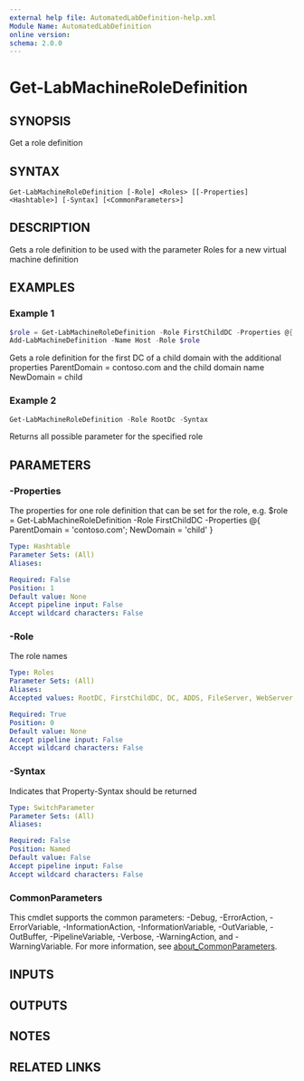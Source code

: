 ```yaml
---
external help file: AutomatedLabDefinition-help.xml
Module Name: AutomatedLabDefinition
online version:
schema: 2.0.0
---
```


# Get-LabMachineRoleDefinition

## SYNOPSIS
Get a role definition

## SYNTAX

```
Get-LabMachineRoleDefinition [-Role] <Roles> [[-Properties] <Hashtable>] [-Syntax] [<CommonParameters>]
```

## DESCRIPTION
Gets a role definition to be used with the parameter Roles for a new virtual machine definition

## EXAMPLES

### Example 1
```powershell
$role = Get-LabMachineRoleDefinition -Role FirstChildDC -Properties @{ ParentDomain = 'contoso.com'; NewDomain = 'child' }
Add-LabMachineDefinition -Name Host -Role $role
```

Gets a role definition for the first DC of a child domain with the additional properties ParentDomain = contoso.com and the child domain name NewDomain = child

### Example 2
```powershell
Get-LabMachineRoleDefinition -Role RootDc -Syntax
```

Returns all possible parameter for the specified role

## PARAMETERS

### -Properties
The properties for one role definition that can be set for the role, e.g.
$role = Get-LabMachineRoleDefinition -Role FirstChildDC -Properties @{ ParentDomain = 'contoso.com'; NewDomain = 'child' }

```yaml
Type: Hashtable
Parameter Sets: (All)
Aliases:

Required: False
Position: 1
Default value: None
Accept pipeline input: False
Accept wildcard characters: False
```

### -Role
The role names

```yaml
Type: Roles
Parameter Sets: (All)
Aliases:
Accepted values: RootDC, FirstChildDC, DC, ADDS, FileServer, WebServer, DHCP, Routing, CaRoot, CaSubordinate, SQLServer2008, SQLServer2008R2, SQLServer2012, SQLServer2014, SQLServer2016, VisualStudio2013, VisualStudio2015, SharePoint2013, SharePoint2016, Orchestrator2012, SQLServer2017, SQLServer, DSCPullServer, Office2013, Office2016, ADFS, ADFSWAP, ADFSProxy, FailoverStorage, FailoverNode, Tfs2015, Tfs2017, TfsBuildWorker, Tfs2018, HyperV, AzDevOps

Required: True
Position: 0
Default value: None
Accept pipeline input: False
Accept wildcard characters: False
```

### -Syntax
Indicates that Property-Syntax should be returned

```yaml
Type: SwitchParameter
Parameter Sets: (All)
Aliases:

Required: False
Position: Named
Default value: False
Accept pipeline input: False
Accept wildcard characters: False
```

### CommonParameters
This cmdlet supports the common parameters: -Debug, -ErrorAction, -ErrorVariable, -InformationAction, -InformationVariable, -OutVariable, -OutBuffer, -PipelineVariable, -Verbose, -WarningAction, and -WarningVariable. For more information, see [about_CommonParameters](http://go.microsoft.com/fwlink/?LinkID=113216).

## INPUTS

## OUTPUTS

## NOTES

## RELATED LINKS
